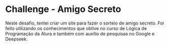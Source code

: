 # Challenge - Amigo Secreto

Neste desafio, tentei criar um site para fazer o sorteio de amigo secreto.
Foi feito utilizando os conhecimentos que obtive no curso de Lógica de Programação da Alura e também com auxílio de pesquisas no Google e Deepseek.
